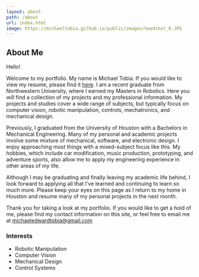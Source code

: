 ```yaml
---
layout: about
path: /about
url: index.html
image: https://michaeltobia.github.io/public/images/headshot_0.JPG
---
```


## About Me

Hello!

Welcome to my portfolio. My name is Michael Tobia. If you would like to view
my resume, please find it [here](https://michaeltobia.github.io/public/documents/MichaelTobia_Resume_December2018.pdf).
I am a recent graduate from Northwestern University, where I earned my Masters in Robotics.
Here you will find a collection of my projects and my professional information. My projects and
studies cover a wide range of subjects, but typically focus on computer vision,
robotic manipulation, controls, mechatronics, and mechanical design.

Previously, I graduated from the University of Houston with a Bachelors in
Mechanical Engineering. Many of my personal and academic projects
involve some mixture of mechanical, software, and electronic design. I enjoy
approaching most things with a mixed-subject focus like this. My hobbies,
which include car modification, music production, prototyping, and adventure
sports, also allow me to apply my engineering experience in other areas of my life.

Although I may be graduating and finally leaving my academic life behind, I look
forward to applying all that I've learned and continuing to learn so much more.
Please keep your eyes on this page as I return to my home in Houston and resume
many of my personal projects in the next month.

Thank you for taking a look at my portfolio. If you would like to get a hold of
me, please find my contact information on this site, or feel free to email me
at michaeledwardtobia@gmail.com



### Interests
* Robotic Manipulation
* Computer Vision
* Mechanical Design
* Control Systems
